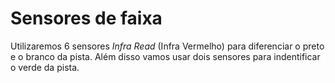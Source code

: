 # Sensores de faixa

Utilizaremos 6 sensores *Infra Read* (Infra Vermelho) para diferenciar o preto e o branco da pista. Além disso vamos usar dois sensores para indentificar o verde da pista.